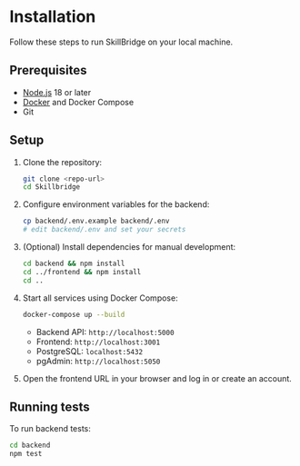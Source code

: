 # Installation

Follow these steps to run SkillBridge on your local machine.

## Prerequisites

- [Node.js](https://nodejs.org/) 18 or later
- [Docker](https://www.docker.com/) and Docker Compose
- Git

## Setup

1. Clone the repository:

   ```bash
   git clone <repo-url>
   cd Skillbridge
   ```

2. Configure environment variables for the backend:

   ```bash
   cp backend/.env.example backend/.env
   # edit backend/.env and set your secrets
   ```

3. (Optional) Install dependencies for manual development:

   ```bash
   cd backend && npm install
   cd ../frontend && npm install
   cd ..
   ```

4. Start all services using Docker Compose:

   ```bash
   docker-compose up --build
   ```

   - Backend API: `http://localhost:5000`
   - Frontend: `http://localhost:3001`
   - PostgreSQL: `localhost:5432`
   - pgAdmin: `http://localhost:5050`

5. Open the frontend URL in your browser and log in or create an account.

## Running tests

To run backend tests:

```bash
cd backend
npm test
```
